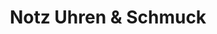 ---
title: "Notz Uhren & Schmuck"
url: /leutkirch-im-allgaeu/notz-uhren-und-schmuck/
shop: Uhren
---